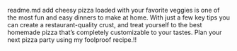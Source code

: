 readme.md add  cheesy pizza loaded with your favorite veggies is one of the most fun and easy dinners to make at home. With just a few key tips you can create a restaurant-quality crust, and treat yourself to the best homemade pizza that’s completely customizable to your tastes. Plan your next pizza party using my foolproof recipe.!!
